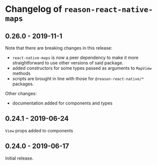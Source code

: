 # Changelog of `reason-react-native-maps`

## 0.26.0 - 2019-11-1

Note that there are breaking changes in this release:

- `react-native-maps` is now a peer dependency to make it more straightforward
  to use other versions of said package.
- added constructors for some types passed as arguments to `MapView` methods
- scripts are brought in line with those for `@reason-react-native/*` packages.

Other changes:

- documentation added for components and types

## 0.24.1 - 2019-06-24

`View` props added to components

## 0.24.0 - 2019-06-17

Initial release.
